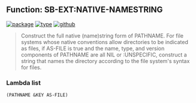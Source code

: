 ## Function: SB-EXT:NATIVE-NAMESTRING
[![package](https://img.shields.io/badge/Package-SB--EXT-5f9ea0.svg?style=social&colorA=999999)](../) [![type](https://img.shields.io/badge/Type-Function-5f9ea0.svg?style=social&colorA=999999)](../#function) [![github](https://img.shields.io/badge/GitHub-View_the_source-5f9ea0.svg?style=social&colorA=999999&logo=github)](https://github.com/sbcl/sbcl/blob/master/src/code/target-pathname.lisp/) 

> Construct the full native (name)string form of PATHNAME.  For
> file systems whose native conventions allow directories to be
> indicated as files, if AS-FILE is true and the name, type, and
> version components of PATHNAME are all NIL or :UNSPECIFIC,
> construct a string that names the directory according to the file
> system's syntax for files.

### Lambda list
```
(PATHNAME &KEY AS-FILE)
```
